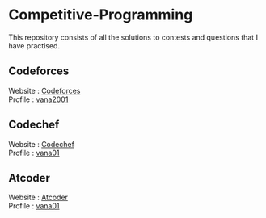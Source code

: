 # Competitive-Programming
This repository consists of all the solutions to contests and questions that I have practised. 

## Codeforces
Website : <a href = "https://codeforces.com/">Codeforces</a>  
Profile : <a href = "https://codeforces.com/profile/vana2001">vana2001</a>
## Codechef
Website : <a href = "https://www.codechef.com/">Codechef</a>  
Profile : <a href = "https://www.codechef.com/users/vana01">vana01</a>
## Atcoder
Website : <a href = "https://atcoder.jp/">Atcoder</a>  
Profile : <a href = "https://atcoder.jp/users/vana01">vana01</a>